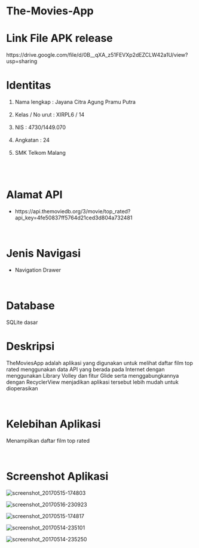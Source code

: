 # The-Movies-App

<h1>Link File APK release</h1>
<p> https://drive.google.com/file/d/0B__qXA_z51FEVXp2dEZCLW42a1U/view?usp=sharing </p>

<h1> Identitas </h1>
<ol>
<li> Nama lengkap : Jayana Citra Agung Pramu Putra </li> <br>
<li> Kelas / No urut : XIRPL6 / 14 </li> <br>
<li> NIS : 4730/1449.070 </li> <br>
<li> Angkatan : 24 </li> <br>
<li> SMK Telkom Malang </li> <br>
</ol> <br>

<h1> Alamat API </h1>
<ul>
  <li>  https://api.themoviedb.org/3/movie/top_rated?api_key=4fe50837ff5764d21ced3d804a732481 </li> 
</ul> <br>

<h1> Jenis Navigasi </h1>
<ul>
  <li> Navigation Drawer </li> 
</ul> <br>

<h1> Database </h1>
<p> SQLite dasar </p>

<h1> Deskripsi </h1>
<p> TheMoviesApp adalah aplikasi yang digunakan untuk melihat daftar film top rated menggunakan data API yang berada pada Internet dengan menggunakan 
Library Volley dan fitur Glide serta menggabungkannya dengan RecyclerView menjadikan aplikasi tersebut lebih mudah untuk dioperasikan </p> <br>

<h1> Kelebihan Aplikasi </h1>
<p> Menampilkan daftar film top rated </p> <br>

<h1> Screenshot Aplikasi </h1>

![screenshot_20170515-174803](https://cloud.githubusercontent.com/assets/22091034/26116509/9752eac0-3a8d-11e7-84bd-f406f6b73f25.png)

![screenshot_20170516-230923](https://cloud.githubusercontent.com/assets/22091034/26116309/ecff34f2-3a8c-11e7-92ae-ad85a9bdaca4.png)

![screenshot_20170515-174817](https://cloud.githubusercontent.com/assets/22091034/26065665/dcf61fea-39be-11e7-81d7-ee2ae5c2caaa.png)

![screenshot_20170514-235101](https://cloud.githubusercontent.com/assets/22091034/26065677/e6f5c324-39be-11e7-9959-c0a60ffe9dfa.png)

![screenshot_20170514-235250](https://cloud.githubusercontent.com/assets/22091034/26065681/e7591afa-39be-11e7-8fbe-756ff2e467d8.png)
